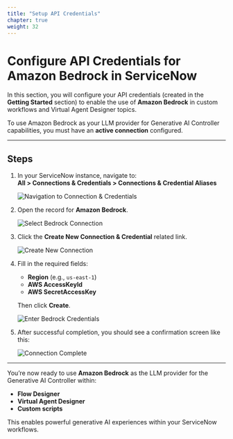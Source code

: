 ```yaml
---
title: "Setup API Credentials"
chapter: true
weight: 32
---
```


# Configure API Credentials for Amazon Bedrock in ServiceNow

In this section, you will configure your API credentials (created in the **Getting Started** section) to enable the use of **Amazon Bedrock** in custom workflows and Virtual Agent Designer topics.

To use Amazon Bedrock as your LLM provider for Generative AI Controller capabilities, you must have an **active connection** configured.

---

## Steps

1. In your ServiceNow instance, navigate to:  
   **All > Connections & Credentials > Connections & Credential Aliases**

   ![Navigation to Connection & Credentials](/images/servicenow/now-connection-credentials.png)

2. Open the record for **Amazon Bedrock**.

   ![Select Bedrock Connection](/images/servicenow/now-select-bedrock-connection.png)

3. Click the **Create New Connection & Credential** related link.

   ![Create New Connection](/images/servicenow/now-create-connection-credential.png)

4. Fill in the required fields:
   - **Region** (e.g., `us-east-1`)
   - **AWS AccessKeyId**
   - **AWS SecretAccessKey**

   Then click **Create**.

   ![Enter Bedrock Credentials](/images/servicenow/now-enter-credentials.png)

5. After successful completion, you should see a confirmation screen like this:

   ![Connection Complete](/images/servicenow/now-completed-connection-credentials.png)

---

You’re now ready to use **Amazon Bedrock** as the LLM provider for the Generative AI Controller within:

- **Flow Designer**
- **Virtual Agent Designer**
- **Custom scripts**

This enables powerful generative AI experiences within your ServiceNow workflows.